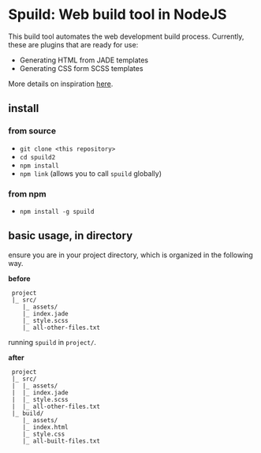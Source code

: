 # Spuild: Web build tool in NodeJS

This build tool automates the web development build process. Currently, these are plugins that are ready for use:

- Generating HTML from JADE templates
- Generating CSS form SCSS templates

More details on inspiration [here](https://ongspxm.github.io/blog/2018/07/spuild2/).

## install
### from source
- `git clone <this repository>`
- `cd spuild2`
- `npm install`
- `npm link` (allows you to call `spuild` globally)

### from npm
- `npm install -g spuild`

## basic usage, in directory
ensure you are in your project directory, which is organized in the following way.

**before**
```
 project
 |_ src/
    |_ assets/
    |_ index.jade
    |_ style.scss
    |_ all-other-files.txt
```

running `spuild` in `project/`.

**after**
```
 project
 |_ src/
 |  |_ assets/
 |  |_ index.jade
 |  |_ style.scss
 |  |_ all-other-files.txt
 |_ build/
    |_ assets/
    |_ index.html
    |_ style.css
    |_ all-built-files.txt
```
